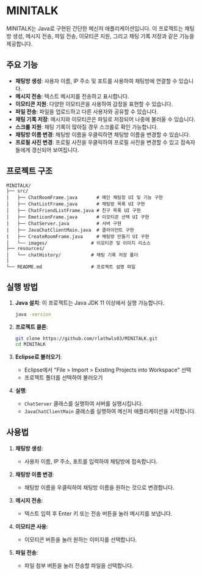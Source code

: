# MINITALK

MINITALK는 Java로 구현된 간단한 메신저 애플리케이션입니다. 이 프로젝트는 채팅방 생성, 메시지 전송, 파일 전송, 이모티콘 지원, 그리고 채팅 기록 저장과 같은 기능을 제공합니다.

## 주요 기능

- **채팅방 생성**: 사용자 이름, IP 주소 및 포트를 사용하여 채팅방에 연결할 수 있습니다.
- **메시지 전송**: 텍스트 메시지를 전송하고 표시합니다.
- **이모티콘 지원**: 다양한 이모티콘을 사용하여 감정을 표현할 수 있습니다.
- **파일 전송**: 파일을 업로드하고 다른 사용자와 공유할 수 있습니다.
- **채팅 기록 저장**: 메시지와 이모티콘은 파일로 저장되어 나중에 불러올 수 있습니다.
- **스크롤 지원**: 채팅 기록이 많아질 경우 스크롤로 확인 가능합니다.
- **채팅방 이름 변경**: 채팅방 이름을 우클릭하면 채팅방 이름을 변경할 수 있습니다.
- **프로필 사진 변경**: 프로필 사진을 우클릭하여 프로필 사진을 변경할 수 있고 접속자들에게 갱신되어 보여집니다.

## 프로젝트 구조

```
MINITALK/
├── src/
│   ├── ChatRoomFrame.java       # 메인 채팅창 UI 및 기능 구현
│   ├── ChatListFrame.java       # 채팅방 목록 UI 구현
│   ├── ChatFriendListFrame.java # 친구 목록 UI 구현
│   ├── EmoticonFrame.java       # 이모티콘 선택 UI 구현
|   ├── ChatServer.java          # 서버 구현
|   ├── JavaChatClientMain.java  # 클라이언트 구현
|   ├── CreateRoomFrame.java     # 채팅방 만들기 UI 구현
│   └── images/                # 이모티콘 및 이미지 리소스
├── resources/
│   └── chatHistory/           # 채팅 기록 저장 폴더
|
└── README.md                  # 프로젝트 설명 파일
```

## 실행 방법

1. **Java 설치**: 이 프로젝트는 Java JDK 11 이상에서 실행 가능합니다.
   ```bash
   java -version
   ```

2. **프로젝트 클론**:
   ```bash
   git clone https://github.com/rlathwls03/MINITALK.git
   cd MINITALK
   ```

3. **Eclipse로 불러오기**:
   - Eclipse에서 "File > Import > Existing Projects into Workspace" 선택
   - 프로젝트 폴더를 선택하여 불러오기

4. **실행**:
   - `ChatServer` 클래스를 실행하여 서버를 실행시킵니다.
   - `JavaChatClientMain` 클래스를 실행하여 메신저 애플리케이션을 시작합니다.

## 사용법

1. **채팅방 생성**:
   - 사용자 이름, IP 주소, 포트를 입력하여 채팅방에 접속합니다.

2. **채팅방 이름 변경**:
   - 채팅방 이름을 우클릭하여 채팅방 이름을 원하는 것으로 변경합니다.
    
3. **메시지 전송**:
   - 텍스트 입력 후 Enter 키 또는 전송 버튼을 눌러 메시지를 보냅니다.

4. **이모티콘 사용**:
   - 이모티콘 버튼을 눌러 원하는 이미지를 선택합니다.

5. **파일 전송**:
   - 파일 첨부 버튼을 눌러 전송할 파일을 선택합니다.
